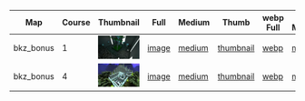 | Map | Course | Thumbnail | Full | Medium | Thumb | webp Full | webp Medium | webp Thumb |
|-----|--------|-----------|------|--------|-------|-----------|-------------|------------|
|bkz_bonus|1|![1](webp/thumbnail/bkz_bonus/1.webp?raw=true)|[image](full/bkz_bonus/1.jpg?raw=true)|[medium](medium/bkz_bonus/1.jpg?raw=true)|[thumbnail](thumbnail/bkz_bonus/1.jpg?raw=true)|[webp](webp/full/bkz_bonus/1.webp?raw=true)|[medium](webp/medium/bkz_bonus/1.webp?raw=true)|[thumbnail](webp/thumbnail/bkz_bonus/1.webp?raw=true)|
|bkz_bonus|4|![4](webp/thumbnail/bkz_bonus/4.webp?raw=true)|[image](full/bkz_bonus/4.jpg?raw=true)|[medium](medium/bkz_bonus/4.jpg?raw=true)|[thumbnail](thumbnail/bkz_bonus/4.jpg?raw=true)|[webp](webp/full/bkz_bonus/4.webp?raw=true)|[medium](webp/medium/bkz_bonus/4.webp?raw=true)|[thumbnail](webp/thumbnail/bkz_bonus/4.webp?raw=true)|